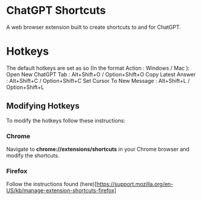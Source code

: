 # ChatGPT Shortcuts
A web browser extension built to create shortcuts to and for ChatGPT.

# Hotkeys
The default hotkeys are set as so (In the format Action : Windows / Mac ):
Open New ChatGPT Tab : Alt+Shift+O / Option+Shift+O
Copy Latest Answer : Alt+Shift+C / Option+Shift+C
Set Cursor To New Message : Alt+Shift+L / Option+Shift+L

## Modifying Hotkeys
To modify the hotkeys follow these instructions:

### Chrome
Navigate to **chrome://extensions/shortcuts** in your Chrome browser and modify the shortcuts.

### Firefox
Follow the instructions found (here)[https://support.mozilla.org/en-US/kb/manage-extension-shortcuts-firefox]
